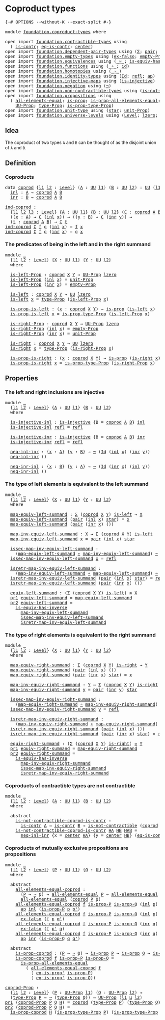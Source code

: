 # Coproduct types

<pre class="Agda"><a id="28" class="Symbol">{-#</a> <a id="32" class="Keyword">OPTIONS</a> <a id="40" class="Pragma">--without-K</a> <a id="52" class="Pragma">--exact-split</a> <a id="66" class="Symbol">#-}</a>

<a id="71" class="Keyword">module</a> <a id="78" href="foundation.coproduct-types.html" class="Module">foundation.coproduct-types</a> <a id="105" class="Keyword">where</a>

<a id="112" class="Keyword">open</a> <a id="117" class="Keyword">import</a> <a id="124" href="foundation.contractible-types.html" class="Module">foundation.contractible-types</a> <a id="154" class="Keyword">using</a>
  <a id="162" class="Symbol">(</a> <a id="164" href="foundation-core.contractible-types.html#992" class="Function">is-contr</a><a id="172" class="Symbol">;</a> <a id="174" href="foundation-core.contractible-types.html#1299" class="Function">eq-is-contr</a><a id="185" class="Symbol">;</a> <a id="187" href="foundation-core.contractible-types.html#1085" class="Function">center</a><a id="193" class="Symbol">)</a>
<a id="195" class="Keyword">open</a> <a id="200" class="Keyword">import</a> <a id="207" href="foundation.dependent-pair-types.html" class="Module">foundation.dependent-pair-types</a> <a id="239" class="Keyword">using</a> <a id="245" class="Symbol">(</a><a id="246" href="foundation-core.dependent-pair-types.html#502" class="Record">Σ</a><a id="247" class="Symbol">;</a> <a id="249" href="foundation-core.dependent-pair-types.html#575" class="InductiveConstructor">pair</a><a id="253" class="Symbol">;</a> <a id="255" href="foundation-core.dependent-pair-types.html#592" class="Field">pr1</a><a id="258" class="Symbol">;</a> <a id="260" href="foundation-core.dependent-pair-types.html#604" class="Field">pr2</a><a id="263" class="Symbol">)</a>
<a id="265" class="Keyword">open</a> <a id="270" class="Keyword">import</a> <a id="277" href="foundation.empty-types.html" class="Module">foundation.empty-types</a> <a id="300" class="Keyword">using</a> <a id="306" class="Symbol">(</a><a id="307" href="foundation-core.empty-types.html#1147" class="Function">ex-falso</a><a id="315" class="Symbol">;</a> <a id="317" href="foundation-core.empty-types.html#2414" class="Function">empty-Prop</a><a id="327" class="Symbol">)</a>
<a id="329" class="Keyword">open</a> <a id="334" class="Keyword">import</a> <a id="341" href="foundation.equivalences.html" class="Module">foundation.equivalences</a> <a id="365" class="Keyword">using</a> <a id="371" class="Symbol">(</a><a id="372" href="foundation-core.equivalences.html#1607" class="Function Operator">_≃_</a><a id="375" class="Symbol">;</a> <a id="377" href="foundation-core.equivalences.html#2999" class="Function">is-equiv-has-inverse</a><a id="397" class="Symbol">)</a>
<a id="399" class="Keyword">open</a> <a id="404" class="Keyword">import</a> <a id="411" href="foundation.functions.html" class="Module">foundation.functions</a> <a id="432" class="Keyword">using</a> <a id="438" class="Symbol">(</a><a id="439" href="foundation-core.functions.html#407" class="Function Operator">_∘_</a><a id="442" class="Symbol">;</a> <a id="444" href="foundation-core.functions.html#309" class="Function">id</a><a id="446" class="Symbol">)</a>
<a id="448" class="Keyword">open</a> <a id="453" class="Keyword">import</a> <a id="460" href="foundation.homotopies.html" class="Module">foundation.homotopies</a> <a id="482" class="Keyword">using</a> <a id="488" class="Symbol">(</a><a id="489" href="foundation-core.homotopies.html#545" class="Function Operator">_~_</a><a id="492" class="Symbol">)</a>
<a id="494" class="Keyword">open</a> <a id="499" class="Keyword">import</a> <a id="506" href="foundation.identity-types.html" class="Module">foundation.identity-types</a> <a id="532" class="Keyword">using</a> <a id="538" class="Symbol">(</a><a id="539" href="foundation-core.identity-types.html#641" class="Datatype">Id</a><a id="541" class="Symbol">;</a> <a id="543" href="foundation-core.identity-types.html#694" class="InductiveConstructor">refl</a><a id="547" class="Symbol">;</a> <a id="549" href="foundation-core.identity-types.html#2853" class="Function">ap</a><a id="551" class="Symbol">)</a>
<a id="553" class="Keyword">open</a> <a id="558" class="Keyword">import</a> <a id="565" href="foundation.injective-maps.html" class="Module">foundation.injective-maps</a> <a id="591" class="Keyword">using</a> <a id="597" class="Symbol">(</a><a id="598" href="foundation.injective-maps.html#1295" class="Function">is-injective</a><a id="610" class="Symbol">)</a>
<a id="612" class="Keyword">open</a> <a id="617" class="Keyword">import</a> <a id="624" href="foundation.negation.html" class="Module">foundation.negation</a> <a id="644" class="Keyword">using</a> <a id="650" class="Symbol">(</a><a id="651" href="foundation-core.negation.html#452" class="Function">¬</a><a id="652" class="Symbol">)</a>
<a id="654" class="Keyword">open</a> <a id="659" class="Keyword">import</a> <a id="666" href="foundation.non-contractible-types.html" class="Module">foundation.non-contractible-types</a> <a id="700" class="Keyword">using</a> <a id="706" class="Symbol">(</a><a id="707" href="foundation.non-contractible-types.html#540" class="Function">is-not-contractible</a><a id="726" class="Symbol">)</a>
<a id="728" class="Keyword">open</a> <a id="733" class="Keyword">import</a> <a id="740" href="foundation.propositions.html" class="Module">foundation.propositions</a> <a id="764" class="Keyword">using</a>
  <a id="772" class="Symbol">(</a> <a id="774" href="foundation-core.propositions.html#2193" class="Function">all-elements-equal</a><a id="792" class="Symbol">;</a> <a id="794" href="foundation-core.propositions.html#1295" class="Function">is-prop</a><a id="801" class="Symbol">;</a> <a id="803" href="foundation-core.propositions.html#2393" class="Function">is-prop-all-elements-equal</a><a id="829" class="Symbol">;</a> <a id="831" href="foundation-core.propositions.html#2608" class="Function">eq-is-prop&#39;</a><a id="842" class="Symbol">;</a>
    <a id="848" href="foundation-core.propositions.html#1380" class="Function">UU-Prop</a><a id="855" class="Symbol">;</a> <a id="857" href="foundation-core.propositions.html#1482" class="Function">type-Prop</a><a id="866" class="Symbol">;</a> <a id="868" href="foundation-core.propositions.html#1549" class="Function">is-prop-type-Prop</a><a id="885" class="Symbol">)</a>
<a id="887" class="Keyword">open</a> <a id="892" class="Keyword">import</a> <a id="899" href="foundation.unit-type.html" class="Module">foundation.unit-type</a> <a id="920" class="Keyword">using</a> <a id="926" class="Symbol">(</a><a id="927" href="foundation.unit-type.html#1099" class="InductiveConstructor">star</a><a id="931" class="Symbol">;</a> <a id="933" href="foundation.unit-type.html#2966" class="Function">unit-Prop</a><a id="942" class="Symbol">)</a>
<a id="944" class="Keyword">open</a> <a id="949" class="Keyword">import</a> <a id="956" href="foundation.universe-levels.html" class="Module">foundation.universe-levels</a> <a id="983" class="Keyword">using</a> <a id="989" class="Symbol">(</a><a id="990" href="Agda.Primitive.html#597" class="Postulate">Level</a><a id="995" class="Symbol">;</a> <a id="997" href="Agda.Primitive.html#764" class="Primitive">lzero</a><a id="1002" class="Symbol">;</a> <a id="1004" href="Agda.Primitive.html#810" class="Primitive Operator">_⊔_</a><a id="1007" class="Symbol">;</a> <a id="1009" href="foundation-core.universe-levels.html#222" class="Primitive">UU</a><a id="1011" class="Symbol">)</a>
</pre>
## Idea

The coproduct of two types `A` and `B` can be thought of as the disjoint union of `A` and `B`. 

## Definition

### Coproducts

<pre class="Agda"><a id="1163" class="Keyword">data</a> <a id="coprod"></a><a id="1168" href="foundation.coproduct-types.html#1168" class="Datatype">coprod</a> <a id="1175" class="Symbol">{</a><a id="1176" href="foundation.coproduct-types.html#1176" class="Bound">l1</a> <a id="1179" href="foundation.coproduct-types.html#1179" class="Bound">l2</a> <a id="1182" class="Symbol">:</a> <a id="1184" href="Agda.Primitive.html#597" class="Postulate">Level</a><a id="1189" class="Symbol">}</a> <a id="1191" class="Symbol">(</a><a id="1192" href="foundation.coproduct-types.html#1192" class="Bound">A</a> <a id="1194" class="Symbol">:</a> <a id="1196" href="foundation-core.universe-levels.html#222" class="Primitive">UU</a> <a id="1199" href="foundation.coproduct-types.html#1176" class="Bound">l1</a><a id="1201" class="Symbol">)</a> <a id="1203" class="Symbol">(</a><a id="1204" href="foundation.coproduct-types.html#1204" class="Bound">B</a> <a id="1206" class="Symbol">:</a> <a id="1208" href="foundation-core.universe-levels.html#222" class="Primitive">UU</a> <a id="1211" href="foundation.coproduct-types.html#1179" class="Bound">l2</a><a id="1213" class="Symbol">)</a> <a id="1215" class="Symbol">:</a> <a id="1217" href="foundation-core.universe-levels.html#222" class="Primitive">UU</a> <a id="1220" class="Symbol">(</a><a id="1221" href="foundation.coproduct-types.html#1176" class="Bound">l1</a> <a id="1224" href="Agda.Primitive.html#810" class="Primitive Operator">⊔</a> <a id="1226" href="foundation.coproduct-types.html#1179" class="Bound">l2</a><a id="1228" class="Symbol">)</a>  <a id="1231" class="Keyword">where</a>
  <a id="coprod.inl"></a><a id="1239" href="foundation.coproduct-types.html#1239" class="InductiveConstructor">inl</a> <a id="1243" class="Symbol">:</a> <a id="1245" href="foundation.coproduct-types.html#1192" class="Bound">A</a> <a id="1247" class="Symbol">→</a> <a id="1249" href="foundation.coproduct-types.html#1168" class="Datatype">coprod</a> <a id="1256" href="foundation.coproduct-types.html#1192" class="Bound">A</a> <a id="1258" href="foundation.coproduct-types.html#1204" class="Bound">B</a>
  <a id="coprod.inr"></a><a id="1262" href="foundation.coproduct-types.html#1262" class="InductiveConstructor">inr</a> <a id="1266" class="Symbol">:</a> <a id="1268" href="foundation.coproduct-types.html#1204" class="Bound">B</a> <a id="1270" class="Symbol">→</a> <a id="1272" href="foundation.coproduct-types.html#1168" class="Datatype">coprod</a> <a id="1279" href="foundation.coproduct-types.html#1192" class="Bound">A</a> <a id="1281" href="foundation.coproduct-types.html#1204" class="Bound">B</a>

<a id="ind-coprod"></a><a id="1284" href="foundation.coproduct-types.html#1284" class="Function">ind-coprod</a> <a id="1295" class="Symbol">:</a>
  <a id="1299" class="Symbol">{</a><a id="1300" href="foundation.coproduct-types.html#1300" class="Bound">l1</a> <a id="1303" href="foundation.coproduct-types.html#1303" class="Bound">l2</a> <a id="1306" href="foundation.coproduct-types.html#1306" class="Bound">l3</a> <a id="1309" class="Symbol">:</a> <a id="1311" href="Agda.Primitive.html#597" class="Postulate">Level</a><a id="1316" class="Symbol">}</a> <a id="1318" class="Symbol">{</a><a id="1319" href="foundation.coproduct-types.html#1319" class="Bound">A</a> <a id="1321" class="Symbol">:</a> <a id="1323" href="foundation-core.universe-levels.html#222" class="Primitive">UU</a> <a id="1326" href="foundation.coproduct-types.html#1300" class="Bound">l1</a><a id="1328" class="Symbol">}</a> <a id="1330" class="Symbol">{</a><a id="1331" href="foundation.coproduct-types.html#1331" class="Bound">B</a> <a id="1333" class="Symbol">:</a> <a id="1335" href="foundation-core.universe-levels.html#222" class="Primitive">UU</a> <a id="1338" href="foundation.coproduct-types.html#1303" class="Bound">l2</a><a id="1340" class="Symbol">}</a> <a id="1342" class="Symbol">(</a><a id="1343" href="foundation.coproduct-types.html#1343" class="Bound">C</a> <a id="1345" class="Symbol">:</a> <a id="1347" href="foundation.coproduct-types.html#1168" class="Datatype">coprod</a> <a id="1354" href="foundation.coproduct-types.html#1319" class="Bound">A</a> <a id="1356" href="foundation.coproduct-types.html#1331" class="Bound">B</a> <a id="1358" class="Symbol">→</a> <a id="1360" href="foundation-core.universe-levels.html#222" class="Primitive">UU</a> <a id="1363" href="foundation.coproduct-types.html#1306" class="Bound">l3</a><a id="1365" class="Symbol">)</a> <a id="1367" class="Symbol">→</a>
  <a id="1371" class="Symbol">((</a><a id="1373" href="foundation.coproduct-types.html#1373" class="Bound">x</a> <a id="1375" class="Symbol">:</a> <a id="1377" href="foundation.coproduct-types.html#1319" class="Bound">A</a><a id="1378" class="Symbol">)</a> <a id="1380" class="Symbol">→</a> <a id="1382" href="foundation.coproduct-types.html#1343" class="Bound">C</a> <a id="1384" class="Symbol">(</a><a id="1385" href="foundation.coproduct-types.html#1239" class="InductiveConstructor">inl</a> <a id="1389" href="foundation.coproduct-types.html#1373" class="Bound">x</a><a id="1390" class="Symbol">))</a> <a id="1393" class="Symbol">→</a> <a id="1395" class="Symbol">((</a><a id="1397" href="foundation.coproduct-types.html#1397" class="Bound">y</a> <a id="1399" class="Symbol">:</a> <a id="1401" href="foundation.coproduct-types.html#1331" class="Bound">B</a><a id="1402" class="Symbol">)</a> <a id="1404" class="Symbol">→</a> <a id="1406" href="foundation.coproduct-types.html#1343" class="Bound">C</a> <a id="1408" class="Symbol">(</a><a id="1409" href="foundation.coproduct-types.html#1262" class="InductiveConstructor">inr</a> <a id="1413" href="foundation.coproduct-types.html#1397" class="Bound">y</a><a id="1414" class="Symbol">))</a> <a id="1417" class="Symbol">→</a>
  <a id="1421" class="Symbol">(</a><a id="1422" href="foundation.coproduct-types.html#1422" class="Bound">t</a> <a id="1424" class="Symbol">:</a> <a id="1426" href="foundation.coproduct-types.html#1168" class="Datatype">coprod</a> <a id="1433" href="foundation.coproduct-types.html#1319" class="Bound">A</a> <a id="1435" href="foundation.coproduct-types.html#1331" class="Bound">B</a><a id="1436" class="Symbol">)</a> <a id="1438" class="Symbol">→</a> <a id="1440" href="foundation.coproduct-types.html#1343" class="Bound">C</a> <a id="1442" href="foundation.coproduct-types.html#1422" class="Bound">t</a>
<a id="1444" href="foundation.coproduct-types.html#1284" class="Function">ind-coprod</a> <a id="1455" href="foundation.coproduct-types.html#1455" class="Bound">C</a> <a id="1457" href="foundation.coproduct-types.html#1457" class="Bound">f</a> <a id="1459" href="foundation.coproduct-types.html#1459" class="Bound">g</a> <a id="1461" class="Symbol">(</a><a id="1462" href="foundation.coproduct-types.html#1239" class="InductiveConstructor">inl</a> <a id="1466" href="foundation.coproduct-types.html#1466" class="Bound">x</a><a id="1467" class="Symbol">)</a> <a id="1469" class="Symbol">=</a> <a id="1471" href="foundation.coproduct-types.html#1457" class="Bound">f</a> <a id="1473" href="foundation.coproduct-types.html#1466" class="Bound">x</a>
<a id="1475" href="foundation.coproduct-types.html#1284" class="Function">ind-coprod</a> <a id="1486" href="foundation.coproduct-types.html#1486" class="Bound">C</a> <a id="1488" href="foundation.coproduct-types.html#1488" class="Bound">f</a> <a id="1490" href="foundation.coproduct-types.html#1490" class="Bound">g</a> <a id="1492" class="Symbol">(</a><a id="1493" href="foundation.coproduct-types.html#1262" class="InductiveConstructor">inr</a> <a id="1497" href="foundation.coproduct-types.html#1497" class="Bound">x</a><a id="1498" class="Symbol">)</a> <a id="1500" class="Symbol">=</a> <a id="1502" href="foundation.coproduct-types.html#1490" class="Bound">g</a> <a id="1504" href="foundation.coproduct-types.html#1497" class="Bound">x</a>
</pre>
### The predicates of being in the left and in the right summand

<pre class="Agda"><a id="1585" class="Keyword">module</a> <a id="1592" href="foundation.coproduct-types.html#1592" class="Module">_</a>
  <a id="1596" class="Symbol">{</a><a id="1597" href="foundation.coproduct-types.html#1597" class="Bound">l1</a> <a id="1600" href="foundation.coproduct-types.html#1600" class="Bound">l2</a> <a id="1603" class="Symbol">:</a> <a id="1605" href="Agda.Primitive.html#597" class="Postulate">Level</a><a id="1610" class="Symbol">}</a> <a id="1612" class="Symbol">{</a><a id="1613" href="foundation.coproduct-types.html#1613" class="Bound">X</a> <a id="1615" class="Symbol">:</a> <a id="1617" href="foundation-core.universe-levels.html#222" class="Primitive">UU</a> <a id="1620" href="foundation.coproduct-types.html#1597" class="Bound">l1</a><a id="1622" class="Symbol">}</a> <a id="1624" class="Symbol">{</a><a id="1625" href="foundation.coproduct-types.html#1625" class="Bound">Y</a> <a id="1627" class="Symbol">:</a> <a id="1629" href="foundation-core.universe-levels.html#222" class="Primitive">UU</a> <a id="1632" href="foundation.coproduct-types.html#1600" class="Bound">l2</a><a id="1634" class="Symbol">}</a>
  <a id="1638" class="Keyword">where</a>
  
  <a id="1649" href="foundation.coproduct-types.html#1649" class="Function">is-left-Prop</a> <a id="1662" class="Symbol">:</a> <a id="1664" href="foundation.coproduct-types.html#1168" class="Datatype">coprod</a> <a id="1671" href="foundation.coproduct-types.html#1613" class="Bound">X</a> <a id="1673" href="foundation.coproduct-types.html#1625" class="Bound">Y</a> <a id="1675" class="Symbol">→</a> <a id="1677" href="foundation-core.propositions.html#1380" class="Function">UU-Prop</a> <a id="1685" href="Agda.Primitive.html#764" class="Primitive">lzero</a>
  <a id="1693" href="foundation.coproduct-types.html#1649" class="Function">is-left-Prop</a> <a id="1706" class="Symbol">(</a><a id="1707" href="foundation.coproduct-types.html#1239" class="InductiveConstructor">inl</a> <a id="1711" href="foundation.coproduct-types.html#1711" class="Bound">x</a><a id="1712" class="Symbol">)</a> <a id="1714" class="Symbol">=</a> <a id="1716" href="foundation.unit-type.html#2966" class="Function">unit-Prop</a>
  <a id="1728" href="foundation.coproduct-types.html#1649" class="Function">is-left-Prop</a> <a id="1741" class="Symbol">(</a><a id="1742" href="foundation.coproduct-types.html#1262" class="InductiveConstructor">inr</a> <a id="1746" href="foundation.coproduct-types.html#1746" class="Bound">x</a><a id="1747" class="Symbol">)</a> <a id="1749" class="Symbol">=</a> <a id="1751" href="foundation-core.empty-types.html#2414" class="Function">empty-Prop</a>

  <a id="1765" href="foundation.coproduct-types.html#1765" class="Function">is-left</a> <a id="1773" class="Symbol">:</a> <a id="1775" href="foundation.coproduct-types.html#1168" class="Datatype">coprod</a> <a id="1782" href="foundation.coproduct-types.html#1613" class="Bound">X</a> <a id="1784" href="foundation.coproduct-types.html#1625" class="Bound">Y</a> <a id="1786" class="Symbol">→</a> <a id="1788" href="foundation-core.universe-levels.html#222" class="Primitive">UU</a> <a id="1791" href="Agda.Primitive.html#764" class="Primitive">lzero</a>
  <a id="1799" href="foundation.coproduct-types.html#1765" class="Function">is-left</a> <a id="1807" href="foundation.coproduct-types.html#1807" class="Bound">x</a> <a id="1809" class="Symbol">=</a> <a id="1811" href="foundation-core.propositions.html#1482" class="Function">type-Prop</a> <a id="1821" class="Symbol">(</a><a id="1822" href="foundation.coproduct-types.html#1649" class="Function">is-left-Prop</a> <a id="1835" href="foundation.coproduct-types.html#1807" class="Bound">x</a><a id="1836" class="Symbol">)</a>

  <a id="1841" href="foundation.coproduct-types.html#1841" class="Function">is-prop-is-left</a> <a id="1857" class="Symbol">:</a> <a id="1859" class="Symbol">(</a><a id="1860" href="foundation.coproduct-types.html#1860" class="Bound">x</a> <a id="1862" class="Symbol">:</a> <a id="1864" href="foundation.coproduct-types.html#1168" class="Datatype">coprod</a> <a id="1871" href="foundation.coproduct-types.html#1613" class="Bound">X</a> <a id="1873" href="foundation.coproduct-types.html#1625" class="Bound">Y</a><a id="1874" class="Symbol">)</a> <a id="1876" class="Symbol">→</a> <a id="1878" href="foundation-core.propositions.html#1295" class="Function">is-prop</a> <a id="1886" class="Symbol">(</a><a id="1887" href="foundation.coproduct-types.html#1765" class="Function">is-left</a> <a id="1895" href="foundation.coproduct-types.html#1860" class="Bound">x</a><a id="1896" class="Symbol">)</a>
  <a id="1900" href="foundation.coproduct-types.html#1841" class="Function">is-prop-is-left</a> <a id="1916" href="foundation.coproduct-types.html#1916" class="Bound">x</a> <a id="1918" class="Symbol">=</a> <a id="1920" href="foundation-core.propositions.html#1549" class="Function">is-prop-type-Prop</a> <a id="1938" class="Symbol">(</a><a id="1939" href="foundation.coproduct-types.html#1649" class="Function">is-left-Prop</a> <a id="1952" href="foundation.coproduct-types.html#1916" class="Bound">x</a><a id="1953" class="Symbol">)</a>

  <a id="1958" href="foundation.coproduct-types.html#1958" class="Function">is-right-Prop</a> <a id="1972" class="Symbol">:</a> <a id="1974" href="foundation.coproduct-types.html#1168" class="Datatype">coprod</a> <a id="1981" href="foundation.coproduct-types.html#1613" class="Bound">X</a> <a id="1983" href="foundation.coproduct-types.html#1625" class="Bound">Y</a> <a id="1985" class="Symbol">→</a> <a id="1987" href="foundation-core.propositions.html#1380" class="Function">UU-Prop</a> <a id="1995" href="Agda.Primitive.html#764" class="Primitive">lzero</a>
  <a id="2003" href="foundation.coproduct-types.html#1958" class="Function">is-right-Prop</a> <a id="2017" class="Symbol">(</a><a id="2018" href="foundation.coproduct-types.html#1239" class="InductiveConstructor">inl</a> <a id="2022" href="foundation.coproduct-types.html#2022" class="Bound">x</a><a id="2023" class="Symbol">)</a> <a id="2025" class="Symbol">=</a> <a id="2027" href="foundation-core.empty-types.html#2414" class="Function">empty-Prop</a>
  <a id="2040" href="foundation.coproduct-types.html#1958" class="Function">is-right-Prop</a> <a id="2054" class="Symbol">(</a><a id="2055" href="foundation.coproduct-types.html#1262" class="InductiveConstructor">inr</a> <a id="2059" href="foundation.coproduct-types.html#2059" class="Bound">x</a><a id="2060" class="Symbol">)</a> <a id="2062" class="Symbol">=</a> <a id="2064" href="foundation.unit-type.html#2966" class="Function">unit-Prop</a>

  <a id="2077" href="foundation.coproduct-types.html#2077" class="Function">is-right</a> <a id="2086" class="Symbol">:</a> <a id="2088" href="foundation.coproduct-types.html#1168" class="Datatype">coprod</a> <a id="2095" href="foundation.coproduct-types.html#1613" class="Bound">X</a> <a id="2097" href="foundation.coproduct-types.html#1625" class="Bound">Y</a> <a id="2099" class="Symbol">→</a> <a id="2101" href="foundation-core.universe-levels.html#222" class="Primitive">UU</a> <a id="2104" href="Agda.Primitive.html#764" class="Primitive">lzero</a>
  <a id="2112" href="foundation.coproduct-types.html#2077" class="Function">is-right</a> <a id="2121" href="foundation.coproduct-types.html#2121" class="Bound">x</a> <a id="2123" class="Symbol">=</a> <a id="2125" href="foundation-core.propositions.html#1482" class="Function">type-Prop</a> <a id="2135" class="Symbol">(</a><a id="2136" href="foundation.coproduct-types.html#1958" class="Function">is-right-Prop</a> <a id="2150" href="foundation.coproduct-types.html#2121" class="Bound">x</a><a id="2151" class="Symbol">)</a>

  <a id="2156" href="foundation.coproduct-types.html#2156" class="Function">is-prop-is-right</a> <a id="2173" class="Symbol">:</a> <a id="2175" class="Symbol">(</a><a id="2176" href="foundation.coproduct-types.html#2176" class="Bound">x</a> <a id="2178" class="Symbol">:</a> <a id="2180" href="foundation.coproduct-types.html#1168" class="Datatype">coprod</a> <a id="2187" href="foundation.coproduct-types.html#1613" class="Bound">X</a> <a id="2189" href="foundation.coproduct-types.html#1625" class="Bound">Y</a><a id="2190" class="Symbol">)</a> <a id="2192" class="Symbol">→</a> <a id="2194" href="foundation-core.propositions.html#1295" class="Function">is-prop</a> <a id="2202" class="Symbol">(</a><a id="2203" href="foundation.coproduct-types.html#2077" class="Function">is-right</a> <a id="2212" href="foundation.coproduct-types.html#2176" class="Bound">x</a><a id="2213" class="Symbol">)</a>
  <a id="2217" href="foundation.coproduct-types.html#2156" class="Function">is-prop-is-right</a> <a id="2234" href="foundation.coproduct-types.html#2234" class="Bound">x</a> <a id="2236" class="Symbol">=</a> <a id="2238" href="foundation-core.propositions.html#1549" class="Function">is-prop-type-Prop</a> <a id="2256" class="Symbol">(</a><a id="2257" href="foundation.coproduct-types.html#1958" class="Function">is-right-Prop</a> <a id="2271" href="foundation.coproduct-types.html#2234" class="Bound">x</a><a id="2272" class="Symbol">)</a>
</pre>
## Properties

### The left and right inclusions are injective

<pre class="Agda"><a id="2351" class="Keyword">module</a> <a id="2358" href="foundation.coproduct-types.html#2358" class="Module">_</a>
  <a id="2362" class="Symbol">{</a><a id="2363" href="foundation.coproduct-types.html#2363" class="Bound">l1</a> <a id="2366" href="foundation.coproduct-types.html#2366" class="Bound">l2</a> <a id="2369" class="Symbol">:</a> <a id="2371" href="Agda.Primitive.html#597" class="Postulate">Level</a><a id="2376" class="Symbol">}</a> <a id="2378" class="Symbol">{</a><a id="2379" href="foundation.coproduct-types.html#2379" class="Bound">A</a> <a id="2381" class="Symbol">:</a> <a id="2383" href="foundation-core.universe-levels.html#222" class="Primitive">UU</a> <a id="2386" href="foundation.coproduct-types.html#2363" class="Bound">l1</a><a id="2388" class="Symbol">}</a> <a id="2390" class="Symbol">{</a><a id="2391" href="foundation.coproduct-types.html#2391" class="Bound">B</a> <a id="2393" class="Symbol">:</a> <a id="2395" href="foundation-core.universe-levels.html#222" class="Primitive">UU</a> <a id="2398" href="foundation.coproduct-types.html#2366" class="Bound">l2</a><a id="2400" class="Symbol">}</a>
  <a id="2404" class="Keyword">where</a>

  <a id="2413" href="foundation.coproduct-types.html#2413" class="Function">is-injective-inl</a> <a id="2430" class="Symbol">:</a> <a id="2432" href="foundation.injective-maps.html#1295" class="Function">is-injective</a> <a id="2445" class="Symbol">{</a><a id="2446" class="Argument">B</a> <a id="2448" class="Symbol">=</a> <a id="2450" href="foundation.coproduct-types.html#1168" class="Datatype">coprod</a> <a id="2457" href="foundation.coproduct-types.html#2379" class="Bound">A</a> <a id="2459" href="foundation.coproduct-types.html#2391" class="Bound">B</a><a id="2460" class="Symbol">}</a> <a id="2462" href="foundation.coproduct-types.html#1239" class="InductiveConstructor">inl</a>
  <a id="2468" href="foundation.coproduct-types.html#2413" class="Function">is-injective-inl</a> <a id="2485" href="foundation-core.identity-types.html#694" class="InductiveConstructor">refl</a> <a id="2490" class="Symbol">=</a> <a id="2492" href="foundation-core.identity-types.html#694" class="InductiveConstructor">refl</a>

  <a id="2500" href="foundation.coproduct-types.html#2500" class="Function">is-injective-inr</a> <a id="2517" class="Symbol">:</a> <a id="2519" href="foundation.injective-maps.html#1295" class="Function">is-injective</a> <a id="2532" class="Symbol">{</a><a id="2533" class="Argument">B</a> <a id="2535" class="Symbol">=</a> <a id="2537" href="foundation.coproduct-types.html#1168" class="Datatype">coprod</a> <a id="2544" href="foundation.coproduct-types.html#2379" class="Bound">A</a> <a id="2546" href="foundation.coproduct-types.html#2391" class="Bound">B</a><a id="2547" class="Symbol">}</a> <a id="2549" href="foundation.coproduct-types.html#1262" class="InductiveConstructor">inr</a>
  <a id="2555" href="foundation.coproduct-types.html#2500" class="Function">is-injective-inr</a> <a id="2572" href="foundation-core.identity-types.html#694" class="InductiveConstructor">refl</a> <a id="2577" class="Symbol">=</a> <a id="2579" href="foundation-core.identity-types.html#694" class="InductiveConstructor">refl</a> 

  <a id="2588" href="foundation.coproduct-types.html#2588" class="Function">neq-inl-inr</a> <a id="2600" class="Symbol">:</a> <a id="2602" class="Symbol">{</a><a id="2603" href="foundation.coproduct-types.html#2603" class="Bound">x</a> <a id="2605" class="Symbol">:</a> <a id="2607" href="foundation.coproduct-types.html#2379" class="Bound">A</a><a id="2608" class="Symbol">}</a> <a id="2610" class="Symbol">{</a><a id="2611" href="foundation.coproduct-types.html#2611" class="Bound">y</a> <a id="2613" class="Symbol">:</a> <a id="2615" href="foundation.coproduct-types.html#2391" class="Bound">B</a><a id="2616" class="Symbol">}</a> <a id="2618" class="Symbol">→</a> <a id="2620" href="foundation-core.negation.html#452" class="Function">¬</a> <a id="2622" class="Symbol">(</a><a id="2623" href="foundation-core.identity-types.html#641" class="Datatype">Id</a> <a id="2626" class="Symbol">(</a><a id="2627" href="foundation.coproduct-types.html#1239" class="InductiveConstructor">inl</a> <a id="2631" href="foundation.coproduct-types.html#2603" class="Bound">x</a><a id="2632" class="Symbol">)</a> <a id="2634" class="Symbol">(</a><a id="2635" href="foundation.coproduct-types.html#1262" class="InductiveConstructor">inr</a> <a id="2639" href="foundation.coproduct-types.html#2611" class="Bound">y</a><a id="2640" class="Symbol">))</a>
  <a id="2645" href="foundation.coproduct-types.html#2588" class="Function">neq-inl-inr</a> <a id="2657" class="Symbol">()</a>

  <a id="2663" href="foundation.coproduct-types.html#2663" class="Function">neq-inr-inl</a> <a id="2675" class="Symbol">:</a> <a id="2677" class="Symbol">{</a><a id="2678" href="foundation.coproduct-types.html#2678" class="Bound">x</a> <a id="2680" class="Symbol">:</a> <a id="2682" href="foundation.coproduct-types.html#2391" class="Bound">B</a><a id="2683" class="Symbol">}</a> <a id="2685" class="Symbol">{</a><a id="2686" href="foundation.coproduct-types.html#2686" class="Bound">y</a> <a id="2688" class="Symbol">:</a> <a id="2690" href="foundation.coproduct-types.html#2379" class="Bound">A</a><a id="2691" class="Symbol">}</a> <a id="2693" class="Symbol">→</a> <a id="2695" href="foundation-core.negation.html#452" class="Function">¬</a> <a id="2697" class="Symbol">(</a><a id="2698" href="foundation-core.identity-types.html#641" class="Datatype">Id</a> <a id="2701" class="Symbol">(</a><a id="2702" href="foundation.coproduct-types.html#1262" class="InductiveConstructor">inr</a> <a id="2706" href="foundation.coproduct-types.html#2678" class="Bound">x</a><a id="2707" class="Symbol">)</a> <a id="2709" class="Symbol">(</a><a id="2710" href="foundation.coproduct-types.html#1239" class="InductiveConstructor">inl</a> <a id="2714" href="foundation.coproduct-types.html#2686" class="Bound">y</a><a id="2715" class="Symbol">))</a>
  <a id="2720" href="foundation.coproduct-types.html#2663" class="Function">neq-inr-inl</a> <a id="2732" class="Symbol">()</a>
</pre>
### The type of left elements is equivalent to the left summand

<pre class="Agda"><a id="2813" class="Keyword">module</a> <a id="2820" href="foundation.coproduct-types.html#2820" class="Module">_</a>
  <a id="2824" class="Symbol">{</a><a id="2825" href="foundation.coproduct-types.html#2825" class="Bound">l1</a> <a id="2828" href="foundation.coproduct-types.html#2828" class="Bound">l2</a> <a id="2831" class="Symbol">:</a> <a id="2833" href="Agda.Primitive.html#597" class="Postulate">Level</a><a id="2838" class="Symbol">}</a> <a id="2840" class="Symbol">{</a><a id="2841" href="foundation.coproduct-types.html#2841" class="Bound">X</a> <a id="2843" class="Symbol">:</a> <a id="2845" href="foundation-core.universe-levels.html#222" class="Primitive">UU</a> <a id="2848" href="foundation.coproduct-types.html#2825" class="Bound">l1</a><a id="2850" class="Symbol">}</a> <a id="2852" class="Symbol">{</a><a id="2853" href="foundation.coproduct-types.html#2853" class="Bound">Y</a> <a id="2855" class="Symbol">:</a> <a id="2857" href="foundation-core.universe-levels.html#222" class="Primitive">UU</a> <a id="2860" href="foundation.coproduct-types.html#2828" class="Bound">l2</a><a id="2862" class="Symbol">}</a>
  <a id="2866" class="Keyword">where</a>

  <a id="2875" href="foundation.coproduct-types.html#2875" class="Function">map-equiv-left-summand</a> <a id="2898" class="Symbol">:</a> <a id="2900" href="foundation-core.dependent-pair-types.html#502" class="Record">Σ</a> <a id="2902" class="Symbol">(</a><a id="2903" href="foundation.coproduct-types.html#1168" class="Datatype">coprod</a> <a id="2910" href="foundation.coproduct-types.html#2841" class="Bound">X</a> <a id="2912" href="foundation.coproduct-types.html#2853" class="Bound">Y</a><a id="2913" class="Symbol">)</a> <a id="2915" href="foundation.coproduct-types.html#1765" class="Function">is-left</a> <a id="2923" class="Symbol">→</a> <a id="2925" href="foundation.coproduct-types.html#2841" class="Bound">X</a>
  <a id="2929" href="foundation.coproduct-types.html#2875" class="Function">map-equiv-left-summand</a> <a id="2952" class="Symbol">(</a><a id="2953" href="foundation-core.dependent-pair-types.html#575" class="InductiveConstructor">pair</a> <a id="2958" class="Symbol">(</a><a id="2959" href="foundation.coproduct-types.html#1239" class="InductiveConstructor">inl</a> <a id="2963" href="foundation.coproduct-types.html#2963" class="Bound">x</a><a id="2964" class="Symbol">)</a> <a id="2966" href="foundation.unit-type.html#1099" class="InductiveConstructor">star</a><a id="2970" class="Symbol">)</a> <a id="2972" class="Symbol">=</a> <a id="2974" href="foundation.coproduct-types.html#2963" class="Bound">x</a>
  <a id="2978" href="foundation.coproduct-types.html#2875" class="Function">map-equiv-left-summand</a> <a id="3001" class="Symbol">(</a><a id="3002" href="foundation-core.dependent-pair-types.html#575" class="InductiveConstructor">pair</a> <a id="3007" class="Symbol">(</a><a id="3008" href="foundation.coproduct-types.html#1262" class="InductiveConstructor">inr</a> <a id="3012" href="foundation.coproduct-types.html#3012" class="Bound">x</a><a id="3013" class="Symbol">)</a> <a id="3015" class="Symbol">())</a>

  <a id="3022" href="foundation.coproduct-types.html#3022" class="Function">map-inv-equiv-left-summand</a> <a id="3049" class="Symbol">:</a> <a id="3051" href="foundation.coproduct-types.html#2841" class="Bound">X</a> <a id="3053" class="Symbol">→</a> <a id="3055" href="foundation-core.dependent-pair-types.html#502" class="Record">Σ</a> <a id="3057" class="Symbol">(</a><a id="3058" href="foundation.coproduct-types.html#1168" class="Datatype">coprod</a> <a id="3065" href="foundation.coproduct-types.html#2841" class="Bound">X</a> <a id="3067" href="foundation.coproduct-types.html#2853" class="Bound">Y</a><a id="3068" class="Symbol">)</a> <a id="3070" href="foundation.coproduct-types.html#1765" class="Function">is-left</a>
  <a id="3080" href="foundation.coproduct-types.html#3022" class="Function">map-inv-equiv-left-summand</a> <a id="3107" href="foundation.coproduct-types.html#3107" class="Bound">x</a> <a id="3109" class="Symbol">=</a> <a id="3111" href="foundation-core.dependent-pair-types.html#575" class="InductiveConstructor">pair</a> <a id="3116" class="Symbol">(</a><a id="3117" href="foundation.coproduct-types.html#1239" class="InductiveConstructor">inl</a> <a id="3121" href="foundation.coproduct-types.html#3107" class="Bound">x</a><a id="3122" class="Symbol">)</a> <a id="3124" href="foundation.unit-type.html#1099" class="InductiveConstructor">star</a>

  <a id="3132" href="foundation.coproduct-types.html#3132" class="Function">issec-map-inv-equiv-left-summand</a> <a id="3165" class="Symbol">:</a>
    <a id="3171" class="Symbol">(</a><a id="3172" href="foundation.coproduct-types.html#2875" class="Function">map-equiv-left-summand</a> <a id="3195" href="foundation-core.functions.html#407" class="Function Operator">∘</a> <a id="3197" href="foundation.coproduct-types.html#3022" class="Function">map-inv-equiv-left-summand</a><a id="3223" class="Symbol">)</a> <a id="3225" href="foundation-core.homotopies.html#545" class="Function Operator">~</a> <a id="3227" href="foundation-core.functions.html#309" class="Function">id</a>
  <a id="3232" href="foundation.coproduct-types.html#3132" class="Function">issec-map-inv-equiv-left-summand</a> <a id="3265" href="foundation.coproduct-types.html#3265" class="Bound">x</a> <a id="3267" class="Symbol">=</a> <a id="3269" href="foundation-core.identity-types.html#694" class="InductiveConstructor">refl</a>

  <a id="3277" href="foundation.coproduct-types.html#3277" class="Function">isretr-map-inv-equiv-left-summand</a> <a id="3311" class="Symbol">:</a>
    <a id="3317" class="Symbol">(</a><a id="3318" href="foundation.coproduct-types.html#3022" class="Function">map-inv-equiv-left-summand</a> <a id="3345" href="foundation-core.functions.html#407" class="Function Operator">∘</a> <a id="3347" href="foundation.coproduct-types.html#2875" class="Function">map-equiv-left-summand</a><a id="3369" class="Symbol">)</a> <a id="3371" href="foundation-core.homotopies.html#545" class="Function Operator">~</a> <a id="3373" href="foundation-core.functions.html#309" class="Function">id</a>
  <a id="3378" href="foundation.coproduct-types.html#3277" class="Function">isretr-map-inv-equiv-left-summand</a> <a id="3412" class="Symbol">(</a><a id="3413" href="foundation-core.dependent-pair-types.html#575" class="InductiveConstructor">pair</a> <a id="3418" class="Symbol">(</a><a id="3419" href="foundation.coproduct-types.html#1239" class="InductiveConstructor">inl</a> <a id="3423" href="foundation.coproduct-types.html#3423" class="Bound">x</a><a id="3424" class="Symbol">)</a> <a id="3426" href="foundation.unit-type.html#1099" class="InductiveConstructor">star</a><a id="3430" class="Symbol">)</a> <a id="3432" class="Symbol">=</a> <a id="3434" href="foundation-core.identity-types.html#694" class="InductiveConstructor">refl</a>
  <a id="3441" href="foundation.coproduct-types.html#3277" class="Function">isretr-map-inv-equiv-left-summand</a> <a id="3475" class="Symbol">(</a><a id="3476" href="foundation-core.dependent-pair-types.html#575" class="InductiveConstructor">pair</a> <a id="3481" class="Symbol">(</a><a id="3482" href="foundation.coproduct-types.html#1262" class="InductiveConstructor">inr</a> <a id="3486" href="foundation.coproduct-types.html#3486" class="Bound">x</a><a id="3487" class="Symbol">)</a> <a id="3489" class="Symbol">())</a>
  
  <a id="3498" href="foundation.coproduct-types.html#3498" class="Function">equiv-left-summand</a> <a id="3517" class="Symbol">:</a> <a id="3519" class="Symbol">(</a><a id="3520" href="foundation-core.dependent-pair-types.html#502" class="Record">Σ</a> <a id="3522" class="Symbol">(</a><a id="3523" href="foundation.coproduct-types.html#1168" class="Datatype">coprod</a> <a id="3530" href="foundation.coproduct-types.html#2841" class="Bound">X</a> <a id="3532" href="foundation.coproduct-types.html#2853" class="Bound">Y</a><a id="3533" class="Symbol">)</a> <a id="3535" href="foundation.coproduct-types.html#1765" class="Function">is-left</a><a id="3542" class="Symbol">)</a> <a id="3544" href="foundation-core.equivalences.html#1607" class="Function Operator">≃</a> <a id="3546" href="foundation.coproduct-types.html#2841" class="Bound">X</a>
  <a id="3550" href="foundation-core.dependent-pair-types.html#592" class="Field">pr1</a> <a id="3554" href="foundation.coproduct-types.html#3498" class="Function">equiv-left-summand</a> <a id="3573" class="Symbol">=</a> <a id="3575" href="foundation.coproduct-types.html#2875" class="Function">map-equiv-left-summand</a>
  <a id="3600" href="foundation-core.dependent-pair-types.html#604" class="Field">pr2</a> <a id="3604" href="foundation.coproduct-types.html#3498" class="Function">equiv-left-summand</a> <a id="3623" class="Symbol">=</a>
    <a id="3629" href="foundation-core.equivalences.html#2999" class="Function">is-equiv-has-inverse</a>
      <a id="3656" href="foundation.coproduct-types.html#3022" class="Function">map-inv-equiv-left-summand</a>
      <a id="3689" href="foundation.coproduct-types.html#3132" class="Function">issec-map-inv-equiv-left-summand</a>
      <a id="3728" href="foundation.coproduct-types.html#3277" class="Function">isretr-map-inv-equiv-left-summand</a>
</pre>
### The type of right elements is equivalent to the right summand

<pre class="Agda"><a id="3842" class="Keyword">module</a> <a id="3849" href="foundation.coproduct-types.html#3849" class="Module">_</a>
  <a id="3853" class="Symbol">{</a><a id="3854" href="foundation.coproduct-types.html#3854" class="Bound">l1</a> <a id="3857" href="foundation.coproduct-types.html#3857" class="Bound">l2</a> <a id="3860" class="Symbol">:</a> <a id="3862" href="Agda.Primitive.html#597" class="Postulate">Level</a><a id="3867" class="Symbol">}</a> <a id="3869" class="Symbol">{</a><a id="3870" href="foundation.coproduct-types.html#3870" class="Bound">X</a> <a id="3872" class="Symbol">:</a> <a id="3874" href="foundation-core.universe-levels.html#222" class="Primitive">UU</a> <a id="3877" href="foundation.coproduct-types.html#3854" class="Bound">l1</a><a id="3879" class="Symbol">}</a> <a id="3881" class="Symbol">{</a><a id="3882" href="foundation.coproduct-types.html#3882" class="Bound">Y</a> <a id="3884" class="Symbol">:</a> <a id="3886" href="foundation-core.universe-levels.html#222" class="Primitive">UU</a> <a id="3889" href="foundation.coproduct-types.html#3857" class="Bound">l2</a><a id="3891" class="Symbol">}</a>
  <a id="3895" class="Keyword">where</a>

  <a id="3904" href="foundation.coproduct-types.html#3904" class="Function">map-equiv-right-summand</a> <a id="3928" class="Symbol">:</a> <a id="3930" href="foundation-core.dependent-pair-types.html#502" class="Record">Σ</a> <a id="3932" class="Symbol">(</a><a id="3933" href="foundation.coproduct-types.html#1168" class="Datatype">coprod</a> <a id="3940" href="foundation.coproduct-types.html#3870" class="Bound">X</a> <a id="3942" href="foundation.coproduct-types.html#3882" class="Bound">Y</a><a id="3943" class="Symbol">)</a> <a id="3945" href="foundation.coproduct-types.html#2077" class="Function">is-right</a> <a id="3954" class="Symbol">→</a> <a id="3956" href="foundation.coproduct-types.html#3882" class="Bound">Y</a>
  <a id="3960" href="foundation.coproduct-types.html#3904" class="Function">map-equiv-right-summand</a> <a id="3984" class="Symbol">(</a><a id="3985" href="foundation-core.dependent-pair-types.html#575" class="InductiveConstructor">pair</a> <a id="3990" class="Symbol">(</a><a id="3991" href="foundation.coproduct-types.html#1239" class="InductiveConstructor">inl</a> <a id="3995" href="foundation.coproduct-types.html#3995" class="Bound">x</a><a id="3996" class="Symbol">)</a> <a id="3998" class="Symbol">())</a>
  <a id="4004" href="foundation.coproduct-types.html#3904" class="Function">map-equiv-right-summand</a> <a id="4028" class="Symbol">(</a><a id="4029" href="foundation-core.dependent-pair-types.html#575" class="InductiveConstructor">pair</a> <a id="4034" class="Symbol">(</a><a id="4035" href="foundation.coproduct-types.html#1262" class="InductiveConstructor">inr</a> <a id="4039" href="foundation.coproduct-types.html#4039" class="Bound">x</a><a id="4040" class="Symbol">)</a> <a id="4042" href="foundation.unit-type.html#1099" class="InductiveConstructor">star</a><a id="4046" class="Symbol">)</a> <a id="4048" class="Symbol">=</a> <a id="4050" href="foundation.coproduct-types.html#4039" class="Bound">x</a>

  <a id="4055" href="foundation.coproduct-types.html#4055" class="Function">map-inv-equiv-right-summand</a> <a id="4083" class="Symbol">:</a> <a id="4085" href="foundation.coproduct-types.html#3882" class="Bound">Y</a> <a id="4087" class="Symbol">→</a> <a id="4089" href="foundation-core.dependent-pair-types.html#502" class="Record">Σ</a> <a id="4091" class="Symbol">(</a><a id="4092" href="foundation.coproduct-types.html#1168" class="Datatype">coprod</a> <a id="4099" href="foundation.coproduct-types.html#3870" class="Bound">X</a> <a id="4101" href="foundation.coproduct-types.html#3882" class="Bound">Y</a><a id="4102" class="Symbol">)</a> <a id="4104" href="foundation.coproduct-types.html#2077" class="Function">is-right</a>
  <a id="4115" href="foundation.coproduct-types.html#4055" class="Function">map-inv-equiv-right-summand</a> <a id="4143" href="foundation.coproduct-types.html#4143" class="Bound">y</a> <a id="4145" class="Symbol">=</a> <a id="4147" href="foundation-core.dependent-pair-types.html#575" class="InductiveConstructor">pair</a> <a id="4152" class="Symbol">(</a><a id="4153" href="foundation.coproduct-types.html#1262" class="InductiveConstructor">inr</a> <a id="4157" href="foundation.coproduct-types.html#4143" class="Bound">y</a><a id="4158" class="Symbol">)</a> <a id="4160" href="foundation.unit-type.html#1099" class="InductiveConstructor">star</a>

  <a id="4168" href="foundation.coproduct-types.html#4168" class="Function">issec-map-inv-equiv-right-summand</a> <a id="4202" class="Symbol">:</a>
    <a id="4208" class="Symbol">(</a><a id="4209" href="foundation.coproduct-types.html#3904" class="Function">map-equiv-right-summand</a> <a id="4233" href="foundation-core.functions.html#407" class="Function Operator">∘</a> <a id="4235" href="foundation.coproduct-types.html#4055" class="Function">map-inv-equiv-right-summand</a><a id="4262" class="Symbol">)</a> <a id="4264" href="foundation-core.homotopies.html#545" class="Function Operator">~</a> <a id="4266" href="foundation-core.functions.html#309" class="Function">id</a>
  <a id="4271" href="foundation.coproduct-types.html#4168" class="Function">issec-map-inv-equiv-right-summand</a> <a id="4305" href="foundation.coproduct-types.html#4305" class="Bound">y</a> <a id="4307" class="Symbol">=</a> <a id="4309" href="foundation-core.identity-types.html#694" class="InductiveConstructor">refl</a>

  <a id="4317" href="foundation.coproduct-types.html#4317" class="Function">isretr-map-inv-equiv-right-summand</a> <a id="4352" class="Symbol">:</a>
    <a id="4358" class="Symbol">(</a><a id="4359" href="foundation.coproduct-types.html#4055" class="Function">map-inv-equiv-right-summand</a> <a id="4387" href="foundation-core.functions.html#407" class="Function Operator">∘</a> <a id="4389" href="foundation.coproduct-types.html#3904" class="Function">map-equiv-right-summand</a><a id="4412" class="Symbol">)</a> <a id="4414" href="foundation-core.homotopies.html#545" class="Function Operator">~</a> <a id="4416" href="foundation-core.functions.html#309" class="Function">id</a>
  <a id="4421" href="foundation.coproduct-types.html#4317" class="Function">isretr-map-inv-equiv-right-summand</a> <a id="4456" class="Symbol">(</a><a id="4457" href="foundation-core.dependent-pair-types.html#575" class="InductiveConstructor">pair</a> <a id="4462" class="Symbol">(</a><a id="4463" href="foundation.coproduct-types.html#1239" class="InductiveConstructor">inl</a> <a id="4467" href="foundation.coproduct-types.html#4467" class="Bound">x</a><a id="4468" class="Symbol">)</a> <a id="4470" class="Symbol">())</a>
  <a id="4476" href="foundation.coproduct-types.html#4317" class="Function">isretr-map-inv-equiv-right-summand</a> <a id="4511" class="Symbol">(</a><a id="4512" href="foundation-core.dependent-pair-types.html#575" class="InductiveConstructor">pair</a> <a id="4517" class="Symbol">(</a><a id="4518" href="foundation.coproduct-types.html#1262" class="InductiveConstructor">inr</a> <a id="4522" href="foundation.coproduct-types.html#4522" class="Bound">x</a><a id="4523" class="Symbol">)</a> <a id="4525" href="foundation.unit-type.html#1099" class="InductiveConstructor">star</a><a id="4529" class="Symbol">)</a> <a id="4531" class="Symbol">=</a> <a id="4533" href="foundation-core.identity-types.html#694" class="InductiveConstructor">refl</a>
  
  <a id="4543" href="foundation.coproduct-types.html#4543" class="Function">equiv-right-summand</a> <a id="4563" class="Symbol">:</a> <a id="4565" class="Symbol">(</a><a id="4566" href="foundation-core.dependent-pair-types.html#502" class="Record">Σ</a> <a id="4568" class="Symbol">(</a><a id="4569" href="foundation.coproduct-types.html#1168" class="Datatype">coprod</a> <a id="4576" href="foundation.coproduct-types.html#3870" class="Bound">X</a> <a id="4578" href="foundation.coproduct-types.html#3882" class="Bound">Y</a><a id="4579" class="Symbol">)</a> <a id="4581" href="foundation.coproduct-types.html#2077" class="Function">is-right</a><a id="4589" class="Symbol">)</a> <a id="4591" href="foundation-core.equivalences.html#1607" class="Function Operator">≃</a> <a id="4593" href="foundation.coproduct-types.html#3882" class="Bound">Y</a>
  <a id="4597" href="foundation-core.dependent-pair-types.html#592" class="Field">pr1</a> <a id="4601" href="foundation.coproduct-types.html#4543" class="Function">equiv-right-summand</a> <a id="4621" class="Symbol">=</a> <a id="4623" href="foundation.coproduct-types.html#3904" class="Function">map-equiv-right-summand</a>
  <a id="4649" href="foundation-core.dependent-pair-types.html#604" class="Field">pr2</a> <a id="4653" href="foundation.coproduct-types.html#4543" class="Function">equiv-right-summand</a> <a id="4673" class="Symbol">=</a>
    <a id="4679" href="foundation-core.equivalences.html#2999" class="Function">is-equiv-has-inverse</a>
      <a id="4706" href="foundation.coproduct-types.html#4055" class="Function">map-inv-equiv-right-summand</a>
      <a id="4740" href="foundation.coproduct-types.html#4168" class="Function">issec-map-inv-equiv-right-summand</a>
      <a id="4780" href="foundation.coproduct-types.html#4317" class="Function">isretr-map-inv-equiv-right-summand</a>
</pre>
### Coproducts of contractible types are not contractible

<pre class="Agda"><a id="4887" class="Keyword">module</a> <a id="4894" href="foundation.coproduct-types.html#4894" class="Module">_</a>
  <a id="4898" class="Symbol">{</a><a id="4899" href="foundation.coproduct-types.html#4899" class="Bound">l1</a> <a id="4902" href="foundation.coproduct-types.html#4902" class="Bound">l2</a> <a id="4905" class="Symbol">:</a> <a id="4907" href="Agda.Primitive.html#597" class="Postulate">Level</a><a id="4912" class="Symbol">}</a> <a id="4914" class="Symbol">{</a><a id="4915" href="foundation.coproduct-types.html#4915" class="Bound">A</a> <a id="4917" class="Symbol">:</a> <a id="4919" href="foundation-core.universe-levels.html#222" class="Primitive">UU</a> <a id="4922" href="foundation.coproduct-types.html#4899" class="Bound">l1</a><a id="4924" class="Symbol">}</a> <a id="4926" class="Symbol">{</a><a id="4927" href="foundation.coproduct-types.html#4927" class="Bound">B</a> <a id="4929" class="Symbol">:</a> <a id="4931" href="foundation-core.universe-levels.html#222" class="Primitive">UU</a> <a id="4934" href="foundation.coproduct-types.html#4902" class="Bound">l2</a><a id="4936" class="Symbol">}</a>
  <a id="4940" class="Keyword">where</a>

  <a id="4949" class="Keyword">abstract</a>
    <a id="4962" href="foundation.coproduct-types.html#4962" class="Function">is-not-contractible-coprod-is-contr</a> <a id="4998" class="Symbol">:</a>
      <a id="5006" href="foundation-core.contractible-types.html#992" class="Function">is-contr</a> <a id="5015" href="foundation.coproduct-types.html#4915" class="Bound">A</a> <a id="5017" class="Symbol">→</a> <a id="5019" href="foundation-core.contractible-types.html#992" class="Function">is-contr</a> <a id="5028" href="foundation.coproduct-types.html#4927" class="Bound">B</a> <a id="5030" class="Symbol">→</a> <a id="5032" href="foundation.non-contractible-types.html#540" class="Function">is-not-contractible</a> <a id="5052" class="Symbol">(</a><a id="5053" href="foundation.coproduct-types.html#1168" class="Datatype">coprod</a> <a id="5060" href="foundation.coproduct-types.html#4915" class="Bound">A</a> <a id="5062" href="foundation.coproduct-types.html#4927" class="Bound">B</a><a id="5063" class="Symbol">)</a>
    <a id="5069" href="foundation.coproduct-types.html#4962" class="Function">is-not-contractible-coprod-is-contr</a> <a id="5105" href="foundation.coproduct-types.html#5105" class="Bound">HA</a> <a id="5108" href="foundation.coproduct-types.html#5108" class="Bound">HB</a> <a id="5111" href="foundation.coproduct-types.html#5111" class="Bound">HAB</a> <a id="5115" class="Symbol">=</a>
      <a id="5123" href="foundation.coproduct-types.html#2588" class="Function">neq-inl-inr</a> <a id="5135" class="Symbol">{</a><a id="5136" class="Argument">x</a> <a id="5138" class="Symbol">=</a> <a id="5140" href="foundation-core.contractible-types.html#1085" class="Function">center</a> <a id="5147" href="foundation.coproduct-types.html#5105" class="Bound">HA</a><a id="5149" class="Symbol">}</a> <a id="5151" class="Symbol">{</a><a id="5152" class="Argument">y</a> <a id="5154" class="Symbol">=</a> <a id="5156" href="foundation-core.contractible-types.html#1085" class="Function">center</a> <a id="5163" href="foundation.coproduct-types.html#5108" class="Bound">HB</a><a id="5165" class="Symbol">}</a> <a id="5167" class="Symbol">(</a><a id="5168" href="foundation-core.contractible-types.html#1299" class="Function">eq-is-contr</a>  <a id="5181" href="foundation.coproduct-types.html#5111" class="Bound">HAB</a><a id="5184" class="Symbol">)</a>
</pre>
### Coproducts of mutually exclusive propositions are propositions

<pre class="Agda"><a id="5267" class="Keyword">module</a> <a id="5274" href="foundation.coproduct-types.html#5274" class="Module">_</a>
  <a id="5278" class="Symbol">{</a><a id="5279" href="foundation.coproduct-types.html#5279" class="Bound">l1</a> <a id="5282" href="foundation.coproduct-types.html#5282" class="Bound">l2</a> <a id="5285" class="Symbol">:</a> <a id="5287" href="Agda.Primitive.html#597" class="Postulate">Level</a><a id="5292" class="Symbol">}</a> <a id="5294" class="Symbol">{</a><a id="5295" href="foundation.coproduct-types.html#5295" class="Bound">P</a> <a id="5297" class="Symbol">:</a> <a id="5299" href="foundation-core.universe-levels.html#222" class="Primitive">UU</a> <a id="5302" href="foundation.coproduct-types.html#5279" class="Bound">l1</a><a id="5304" class="Symbol">}</a> <a id="5306" class="Symbol">{</a><a id="5307" href="foundation.coproduct-types.html#5307" class="Bound">Q</a> <a id="5309" class="Symbol">:</a> <a id="5311" href="foundation-core.universe-levels.html#222" class="Primitive">UU</a> <a id="5314" href="foundation.coproduct-types.html#5282" class="Bound">l2</a><a id="5316" class="Symbol">}</a>
  <a id="5320" class="Keyword">where</a>

  <a id="5329" class="Keyword">abstract</a>
    <a id="5342" href="foundation.coproduct-types.html#5342" class="Function">all-elements-equal-coprod</a> <a id="5368" class="Symbol">:</a>
      <a id="5376" class="Symbol">(</a><a id="5377" href="foundation.coproduct-types.html#5295" class="Bound">P</a> <a id="5379" class="Symbol">→</a> <a id="5381" href="foundation-core.negation.html#452" class="Function">¬</a> <a id="5383" href="foundation.coproduct-types.html#5307" class="Bound">Q</a><a id="5384" class="Symbol">)</a> <a id="5386" class="Symbol">→</a> <a id="5388" href="foundation-core.propositions.html#2193" class="Function">all-elements-equal</a> <a id="5407" href="foundation.coproduct-types.html#5295" class="Bound">P</a> <a id="5409" class="Symbol">→</a> <a id="5411" href="foundation-core.propositions.html#2193" class="Function">all-elements-equal</a> <a id="5430" href="foundation.coproduct-types.html#5307" class="Bound">Q</a> <a id="5432" class="Symbol">→</a>
      <a id="5440" href="foundation-core.propositions.html#2193" class="Function">all-elements-equal</a> <a id="5459" class="Symbol">(</a><a id="5460" href="foundation.coproduct-types.html#1168" class="Datatype">coprod</a> <a id="5467" href="foundation.coproduct-types.html#5295" class="Bound">P</a> <a id="5469" href="foundation.coproduct-types.html#5307" class="Bound">Q</a><a id="5470" class="Symbol">)</a>
    <a id="5476" href="foundation.coproduct-types.html#5342" class="Function">all-elements-equal-coprod</a> <a id="5502" href="foundation.coproduct-types.html#5502" class="Bound">f</a> <a id="5504" href="foundation.coproduct-types.html#5504" class="Bound">is-prop-P</a> <a id="5514" href="foundation.coproduct-types.html#5514" class="Bound">is-prop-Q</a> <a id="5524" class="Symbol">(</a><a id="5525" href="foundation.coproduct-types.html#1239" class="InductiveConstructor">inl</a> <a id="5529" href="foundation.coproduct-types.html#5529" class="Bound">p</a><a id="5530" class="Symbol">)</a> <a id="5532" class="Symbol">(</a><a id="5533" href="foundation.coproduct-types.html#1239" class="InductiveConstructor">inl</a> <a id="5537" href="foundation.coproduct-types.html#5537" class="Bound">p&#39;</a><a id="5539" class="Symbol">)</a> <a id="5541" class="Symbol">=</a>
      <a id="5549" href="foundation-core.identity-types.html#2853" class="Function">ap</a> <a id="5552" href="foundation.coproduct-types.html#1239" class="InductiveConstructor">inl</a> <a id="5556" class="Symbol">(</a><a id="5557" href="foundation.coproduct-types.html#5504" class="Bound">is-prop-P</a> <a id="5567" href="foundation.coproduct-types.html#5529" class="Bound">p</a> <a id="5569" href="foundation.coproduct-types.html#5537" class="Bound">p&#39;</a><a id="5571" class="Symbol">)</a>
    <a id="5577" href="foundation.coproduct-types.html#5342" class="Function">all-elements-equal-coprod</a> <a id="5603" href="foundation.coproduct-types.html#5603" class="Bound">f</a> <a id="5605" href="foundation.coproduct-types.html#5605" class="Bound">is-prop-P</a> <a id="5615" href="foundation.coproduct-types.html#5615" class="Bound">is-prop-Q</a> <a id="5625" class="Symbol">(</a><a id="5626" href="foundation.coproduct-types.html#1239" class="InductiveConstructor">inl</a> <a id="5630" href="foundation.coproduct-types.html#5630" class="Bound">p</a><a id="5631" class="Symbol">)</a> <a id="5633" class="Symbol">(</a><a id="5634" href="foundation.coproduct-types.html#1262" class="InductiveConstructor">inr</a> <a id="5638" href="foundation.coproduct-types.html#5638" class="Bound">q&#39;</a><a id="5640" class="Symbol">)</a> <a id="5642" class="Symbol">=</a>
      <a id="5650" href="foundation-core.empty-types.html#1147" class="Function">ex-falso</a> <a id="5659" class="Symbol">(</a><a id="5660" href="foundation.coproduct-types.html#5603" class="Bound">f</a> <a id="5662" href="foundation.coproduct-types.html#5630" class="Bound">p</a> <a id="5664" href="foundation.coproduct-types.html#5638" class="Bound">q&#39;</a><a id="5666" class="Symbol">)</a>
    <a id="5672" href="foundation.coproduct-types.html#5342" class="Function">all-elements-equal-coprod</a> <a id="5698" href="foundation.coproduct-types.html#5698" class="Bound">f</a> <a id="5700" href="foundation.coproduct-types.html#5700" class="Bound">is-prop-P</a> <a id="5710" href="foundation.coproduct-types.html#5710" class="Bound">is-prop-Q</a> <a id="5720" class="Symbol">(</a><a id="5721" href="foundation.coproduct-types.html#1262" class="InductiveConstructor">inr</a> <a id="5725" href="foundation.coproduct-types.html#5725" class="Bound">q</a><a id="5726" class="Symbol">)</a> <a id="5728" class="Symbol">(</a><a id="5729" href="foundation.coproduct-types.html#1239" class="InductiveConstructor">inl</a> <a id="5733" href="foundation.coproduct-types.html#5733" class="Bound">p&#39;</a><a id="5735" class="Symbol">)</a> <a id="5737" class="Symbol">=</a>
      <a id="5745" href="foundation-core.empty-types.html#1147" class="Function">ex-falso</a> <a id="5754" class="Symbol">(</a><a id="5755" href="foundation.coproduct-types.html#5698" class="Bound">f</a> <a id="5757" href="foundation.coproduct-types.html#5733" class="Bound">p&#39;</a> <a id="5760" href="foundation.coproduct-types.html#5725" class="Bound">q</a><a id="5761" class="Symbol">)</a>
    <a id="5767" href="foundation.coproduct-types.html#5342" class="Function">all-elements-equal-coprod</a> <a id="5793" href="foundation.coproduct-types.html#5793" class="Bound">f</a> <a id="5795" href="foundation.coproduct-types.html#5795" class="Bound">is-prop-P</a> <a id="5805" href="foundation.coproduct-types.html#5805" class="Bound">is-prop-Q</a> <a id="5815" class="Symbol">(</a><a id="5816" href="foundation.coproduct-types.html#1262" class="InductiveConstructor">inr</a> <a id="5820" href="foundation.coproduct-types.html#5820" class="Bound">q</a><a id="5821" class="Symbol">)</a> <a id="5823" class="Symbol">(</a><a id="5824" href="foundation.coproduct-types.html#1262" class="InductiveConstructor">inr</a> <a id="5828" href="foundation.coproduct-types.html#5828" class="Bound">q&#39;</a><a id="5830" class="Symbol">)</a> <a id="5832" class="Symbol">=</a>
      <a id="5840" href="foundation-core.identity-types.html#2853" class="Function">ap</a> <a id="5843" href="foundation.coproduct-types.html#1262" class="InductiveConstructor">inr</a> <a id="5847" class="Symbol">(</a><a id="5848" href="foundation.coproduct-types.html#5805" class="Bound">is-prop-Q</a> <a id="5858" href="foundation.coproduct-types.html#5820" class="Bound">q</a> <a id="5860" href="foundation.coproduct-types.html#5828" class="Bound">q&#39;</a><a id="5862" class="Symbol">)</a>
  
  <a id="5869" class="Keyword">abstract</a>
    <a id="5882" href="foundation.coproduct-types.html#5882" class="Function">is-prop-coprod</a> <a id="5897" class="Symbol">:</a> <a id="5899" class="Symbol">(</a><a id="5900" href="foundation.coproduct-types.html#5295" class="Bound">P</a> <a id="5902" class="Symbol">→</a> <a id="5904" href="foundation-core.negation.html#452" class="Function">¬</a> <a id="5906" href="foundation.coproduct-types.html#5307" class="Bound">Q</a><a id="5907" class="Symbol">)</a> <a id="5909" class="Symbol">→</a> <a id="5911" href="foundation-core.propositions.html#1295" class="Function">is-prop</a> <a id="5919" href="foundation.coproduct-types.html#5295" class="Bound">P</a> <a id="5921" class="Symbol">→</a> <a id="5923" href="foundation-core.propositions.html#1295" class="Function">is-prop</a> <a id="5931" href="foundation.coproduct-types.html#5307" class="Bound">Q</a> <a id="5933" class="Symbol">→</a> <a id="5935" href="foundation-core.propositions.html#1295" class="Function">is-prop</a> <a id="5943" class="Symbol">(</a><a id="5944" href="foundation.coproduct-types.html#1168" class="Datatype">coprod</a> <a id="5951" href="foundation.coproduct-types.html#5295" class="Bound">P</a> <a id="5953" href="foundation.coproduct-types.html#5307" class="Bound">Q</a><a id="5954" class="Symbol">)</a>
    <a id="5960" href="foundation.coproduct-types.html#5882" class="Function">is-prop-coprod</a> <a id="5975" href="foundation.coproduct-types.html#5975" class="Bound">f</a> <a id="5977" href="foundation.coproduct-types.html#5977" class="Bound">is-prop-P</a> <a id="5987" href="foundation.coproduct-types.html#5987" class="Bound">is-prop-Q</a> <a id="5997" class="Symbol">=</a>
      <a id="6005" href="foundation-core.propositions.html#2393" class="Function">is-prop-all-elements-equal</a>
        <a id="6040" class="Symbol">(</a> <a id="6042" href="foundation.coproduct-types.html#5342" class="Function">all-elements-equal-coprod</a> <a id="6068" href="foundation.coproduct-types.html#5975" class="Bound">f</a>
          <a id="6080" class="Symbol">(</a> <a id="6082" href="foundation-core.propositions.html#2608" class="Function">eq-is-prop&#39;</a> <a id="6094" href="foundation.coproduct-types.html#5977" class="Bound">is-prop-P</a><a id="6103" class="Symbol">)</a>
          <a id="6115" class="Symbol">(</a> <a id="6117" href="foundation-core.propositions.html#2608" class="Function">eq-is-prop&#39;</a> <a id="6129" href="foundation.coproduct-types.html#5987" class="Bound">is-prop-Q</a><a id="6138" class="Symbol">))</a>

<a id="coprod-Prop"></a><a id="6142" href="foundation.coproduct-types.html#6142" class="Function">coprod-Prop</a> <a id="6154" class="Symbol">:</a>
  <a id="6158" class="Symbol">{</a><a id="6159" href="foundation.coproduct-types.html#6159" class="Bound">l1</a> <a id="6162" href="foundation.coproduct-types.html#6162" class="Bound">l2</a> <a id="6165" class="Symbol">:</a> <a id="6167" href="Agda.Primitive.html#597" class="Postulate">Level</a><a id="6172" class="Symbol">}</a> <a id="6174" class="Symbol">(</a><a id="6175" href="foundation.coproduct-types.html#6175" class="Bound">P</a> <a id="6177" class="Symbol">:</a> <a id="6179" href="foundation-core.propositions.html#1380" class="Function">UU-Prop</a> <a id="6187" href="foundation.coproduct-types.html#6159" class="Bound">l1</a><a id="6189" class="Symbol">)</a> <a id="6191" class="Symbol">(</a><a id="6192" href="foundation.coproduct-types.html#6192" class="Bound">Q</a> <a id="6194" class="Symbol">:</a> <a id="6196" href="foundation-core.propositions.html#1380" class="Function">UU-Prop</a> <a id="6204" href="foundation.coproduct-types.html#6162" class="Bound">l2</a><a id="6206" class="Symbol">)</a> <a id="6208" class="Symbol">→</a>
  <a id="6212" class="Symbol">(</a><a id="6213" href="foundation-core.propositions.html#1482" class="Function">type-Prop</a> <a id="6223" href="foundation.coproduct-types.html#6175" class="Bound">P</a> <a id="6225" class="Symbol">→</a> <a id="6227" href="foundation-core.negation.html#452" class="Function">¬</a> <a id="6229" class="Symbol">(</a><a id="6230" href="foundation-core.propositions.html#1482" class="Function">type-Prop</a> <a id="6240" href="foundation.coproduct-types.html#6192" class="Bound">Q</a><a id="6241" class="Symbol">))</a> <a id="6244" class="Symbol">→</a> <a id="6246" href="foundation-core.propositions.html#1380" class="Function">UU-Prop</a> <a id="6254" class="Symbol">(</a><a id="6255" href="foundation.coproduct-types.html#6159" class="Bound">l1</a> <a id="6258" href="Agda.Primitive.html#810" class="Primitive Operator">⊔</a> <a id="6260" href="foundation.coproduct-types.html#6162" class="Bound">l2</a><a id="6262" class="Symbol">)</a>
<a id="6264" href="foundation-core.dependent-pair-types.html#592" class="Field">pr1</a> <a id="6268" class="Symbol">(</a><a id="6269" href="foundation.coproduct-types.html#6142" class="Function">coprod-Prop</a> <a id="6281" href="foundation.coproduct-types.html#6281" class="Bound">P</a> <a id="6283" href="foundation.coproduct-types.html#6283" class="Bound">Q</a> <a id="6285" href="foundation.coproduct-types.html#6285" class="Bound">H</a><a id="6286" class="Symbol">)</a> <a id="6288" class="Symbol">=</a> <a id="6290" href="foundation.coproduct-types.html#1168" class="Datatype">coprod</a> <a id="6297" class="Symbol">(</a><a id="6298" href="foundation-core.propositions.html#1482" class="Function">type-Prop</a> <a id="6308" href="foundation.coproduct-types.html#6281" class="Bound">P</a><a id="6309" class="Symbol">)</a> <a id="6311" class="Symbol">(</a><a id="6312" href="foundation-core.propositions.html#1482" class="Function">type-Prop</a> <a id="6322" href="foundation.coproduct-types.html#6283" class="Bound">Q</a><a id="6323" class="Symbol">)</a>
<a id="6325" href="foundation-core.dependent-pair-types.html#604" class="Field">pr2</a> <a id="6329" class="Symbol">(</a><a id="6330" href="foundation.coproduct-types.html#6142" class="Function">coprod-Prop</a> <a id="6342" href="foundation.coproduct-types.html#6342" class="Bound">P</a> <a id="6344" href="foundation.coproduct-types.html#6344" class="Bound">Q</a> <a id="6346" href="foundation.coproduct-types.html#6346" class="Bound">H</a><a id="6347" class="Symbol">)</a> <a id="6349" class="Symbol">=</a>
  <a id="6353" href="foundation.coproduct-types.html#5882" class="Function">is-prop-coprod</a> <a id="6368" href="foundation.coproduct-types.html#6346" class="Bound">H</a> <a id="6370" class="Symbol">(</a><a id="6371" href="foundation-core.propositions.html#1549" class="Function">is-prop-type-Prop</a> <a id="6389" href="foundation.coproduct-types.html#6342" class="Bound">P</a><a id="6390" class="Symbol">)</a> <a id="6392" class="Symbol">(</a><a id="6393" href="foundation-core.propositions.html#1549" class="Function">is-prop-type-Prop</a> <a id="6411" href="foundation.coproduct-types.html#6344" class="Bound">Q</a><a id="6412" class="Symbol">)</a>
</pre>